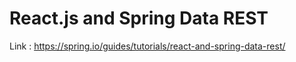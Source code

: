 # React.js and Spring Data REST

Link : <https://spring.io/guides/tutorials/react-and-spring-data-rest/>
